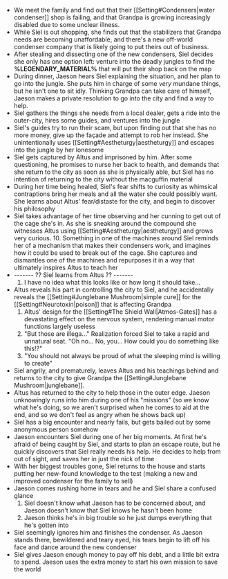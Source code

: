 - We meet the family and find out that their [[Setting#Condensers|water condenser]] shop is failing, and that Grandpa is growing increasingly disabled due to some unclear illness.
- While Siel is out shopping, she finds out that the stabilizers that Grandpa needs are becoming unaffordable, and there's a new off-world condenser company that is likely going to put theirs out of business.
- After stealing and dissecting one of the new condensers, Siel decides she only has one option left: venture into the deadly jungles to find the **%LEGENDARY_MATERIAL%** that will put their shop back on the map
- During dinner, Jaeson hears Siel explaining the situation, and her plan to go into the jungle. She puts him in charge of some *very* mundane things, but he isn't one to sit idly. Thinking Grandpa can take care of himself, Jaeson makes a private resolution to go into the city and find a way to help.
- Siel gathers the things she needs from a local dealer, gets a ride into the outer-city, hires some guides, and ventures into the jungle
- Siel's guides try to run their scam, but upon finding out that she has no more money, give up the façade and attempt to rob her instead. She unintentionally uses [[Setting#Aestheturgy|aestheturgy]] and escapes into the jungle by her lonesome
- Siel gets captured by Altus and imprisoned by him. After some questioning, he promises to nurse her back to health, and demands that she return to the city as soon as she is physically able, but Siel has no intention of returning to the city without the macguffin material
- During her time being healed, Siel's fear shifts to curiosity as whimsical contraptions bring her meals and all the water she could possibly want. She learns about Altus' fear/distaste for the city, and begin to discover his philosophy 
- Siel takes advantage of her time observing and her cunning to get out of the cage she's in. As she is sneaking around the compound she witnesses Altus using [[Setting#Aestheturgy|aestheturgy]] and grows very curious. 
	10. Something in one of the machines around Siel reminds her of a mechanism that makes their condensers work, and imagines how it could be used to break out of the cage. She captures and dismantles one of the machines and repurposes it in a way that ultimately inspires Altus to teach her
- ------- ?? Siel learns from Altus ?? -------
	1. I have no idea what this looks like or how long it should take...
- Altus reveals his part in controlling the city to Siel, and he accidentally reveals the [[Setting#Junglebane Mushroom|simple cure]] for the [[Setting#Neurotoxin|poison]] that is affecting Grandpa
	1. Altus' design for the [[Setting#The Shield Wall|Atmos-Gates]] has a devastating effect on the nervous system, rendering manual motor functions largely useless
	2. "But those are illega..." Realization forced Siel to take a rapid and unnatural seat. "Oh no... No, you... How could you do something like this!?"
	3. "You should not always be proud of what the sleeping mind is willing to create"
- Siel angrily, and prematurely, leaves Altus and his teachings behind and returns to the city to give Grandpa the [[Setting#Junglebane Mushroom|junglebane]].
- Altus has returned to the city to help those in the outer edge. Jaeson unknowingly runs into him during one of his "missions" (so we know what he's doing, so we aren't surprised when he comes to aid at the end, and so we don't feel as angry when he shows back up)
- Siel has a big encounter and nearly fails, but gets bailed out by some anonymous person somehow
- Jaeson encounters Siel during one of her big moments. At first he's afraid of being caught by Siel, and starts to plan an escape route, but he quickly discovers that Siel really needs his help. He decides to help from out of sight, and saves her in just the nick of time
- With her biggest troubles gone, Siel returns to the house and starts putting her new-found knowledge to the test (making a new and improved condenser for the family to sell)
- Jaeson comes rushing home in tears and he and Siel share a confused glance
	1. Siel doesn't know what Jaeson has to be concerned about, and Jaeson doesn't know that Siel knows he hasn't been home
	2. Jaeson thinks he's in big trouble so he just dumps everything that he's gotten into
- Siel seemingly ignores him and finishes the condenser. As Jaeson stands there, bewildered and teary eyed, his tears begin to lift off his face and dance around the new condenser
- Siel gives Jaeson enough money to pay off his debt, and a little bit extra to spend. Jaeson uses the extra money to start his own mission to save the world